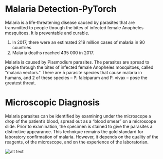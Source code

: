 # Malaria Detection-PyTorch

Malaria is a life-threatening disease caused by parasites that are transmitted to people through the bites of infected female Anopheles mosquitoes. It is preventable and curable.

1) In 2017, there were an estimated 219 million cases of malaria in 90 countries.
2) Malaria deaths reached 435 000 in 2017.

Malaria is caused by Plasmodium parasites. The parasites are spread to people through the bites of infected female Anopheles mosquitoes, called "malaria vectors." There are 5 parasite species that cause malaria in humans, and 2 of these species – P. falciparum and P. vivax – pose the greatest threat.

# Microscopic Diagnosis

Malaria parasites can be identified by examining under the microscope a drop of the patient’s blood, spread out as a “blood smear” on a microscope slide. Prior to examination, the specimen is stained to give the parasites a distinctive appearance. This technique remains the gold standard for laboratory confirmation of malaria. However, it depends on the quality of the reagents, of the microscope, and on the experience of the laboratorian.


![alt text](https://cdn1.sph.harvard.edu/wp-content/uploads/2015/03/Malaria-cells_CDC.jpg)

